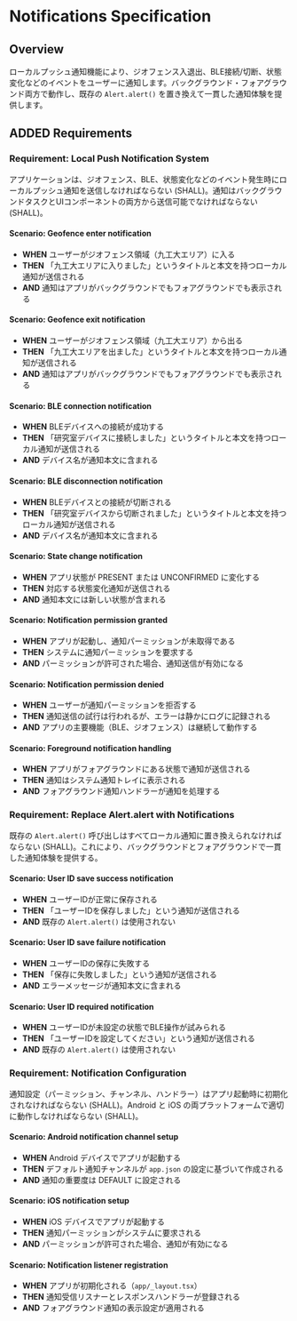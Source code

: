 # Notifications Specification

## Overview

ローカルプッシュ通知機能により、ジオフェンス入退出、BLE接続/切断、状態変化などのイベントをユーザーに通知します。バックグラウンド・フォアグラウンド両方で動作し、既存の `Alert.alert()` を置き換えて一貫した通知体験を提供します。

## ADDED Requirements

### Requirement: Local Push Notification System

アプリケーションは、ジオフェンス、BLE、状態変化などのイベント発生時にローカルプッシュ通知を送信しなければならない (SHALL)。通知はバックグラウンドタスクとUIコンポーネントの両方から送信可能でなければならない (SHALL)。

#### Scenario: Geofence enter notification

- **WHEN** ユーザーがジオフェンス領域（九工大エリア）に入る
- **THEN** 「九工大エリアに入りました」というタイトルと本文を持つローカル通知が送信される
- **AND** 通知はアプリがバックグラウンドでもフォアグラウンドでも表示される

#### Scenario: Geofence exit notification

- **WHEN** ユーザーがジオフェンス領域（九工大エリア）から出る
- **THEN** 「九工大エリアを出ました」というタイトルと本文を持つローカル通知が送信される
- **AND** 通知はアプリがバックグラウンドでもフォアグラウンドでも表示される

#### Scenario: BLE connection notification

- **WHEN** BLEデバイスへの接続が成功する
- **THEN** 「研究室デバイスに接続しました」というタイトルと本文を持つローカル通知が送信される
- **AND** デバイス名が通知本文に含まれる

#### Scenario: BLE disconnection notification

- **WHEN** BLEデバイスとの接続が切断される
- **THEN** 「研究室デバイスから切断されました」というタイトルと本文を持つローカル通知が送信される
- **AND** デバイス名が通知本文に含まれる

#### Scenario: State change notification

- **WHEN** アプリ状態が PRESENT または UNCONFIRMED に変化する
- **THEN** 対応する状態変化通知が送信される
- **AND** 通知本文には新しい状態が含まれる

#### Scenario: Notification permission granted

- **WHEN** アプリが起動し、通知パーミッションが未取得である
- **THEN** システムに通知パーミッションを要求する
- **AND** パーミッションが許可された場合、通知送信が有効になる

#### Scenario: Notification permission denied

- **WHEN** ユーザーが通知パーミッションを拒否する
- **THEN** 通知送信の試行は行われるが、エラーは静かにログに記録される
- **AND** アプリの主要機能（BLE、ジオフェンス）は継続して動作する

#### Scenario: Foreground notification handling

- **WHEN** アプリがフォアグラウンドにある状態で通知が送信される
- **THEN** 通知はシステム通知トレイに表示される
- **AND** フォアグラウンド通知ハンドラーが通知を処理する

### Requirement: Replace Alert.alert with Notifications

既存の `Alert.alert()` 呼び出しはすべてローカル通知に置き換えられなければならない (SHALL)。これにより、バックグラウンドとフォアグラウンドで一貫した通知体験を提供する。

#### Scenario: User ID save success notification

- **WHEN** ユーザーIDが正常に保存される
- **THEN** 「ユーザーIDを保存しました」という通知が送信される
- **AND** 既存の `Alert.alert()` は使用されない

#### Scenario: User ID save failure notification

- **WHEN** ユーザーIDの保存に失敗する
- **THEN** 「保存に失敗しました」という通知が送信される
- **AND** エラーメッセージが通知本文に含まれる

#### Scenario: User ID required notification

- **WHEN** ユーザーIDが未設定の状態でBLE操作が試みられる
- **THEN** 「ユーザーIDを設定してください」という通知が送信される
- **AND** 既存の `Alert.alert()` は使用されない

### Requirement: Notification Configuration

通知設定（パーミッション、チャンネル、ハンドラー）はアプリ起動時に初期化されなければならない (SHALL)。Android と iOS の両プラットフォームで適切に動作しなければならない (SHALL)。

#### Scenario: Android notification channel setup

- **WHEN** Android デバイスでアプリが起動する
- **THEN** デフォルト通知チャンネルが `app.json` の設定に基づいて作成される
- **AND** 通知の重要度は DEFAULT に設定される

#### Scenario: iOS notification setup

- **WHEN** iOS デバイスでアプリが起動する
- **THEN** 通知パーミッションがシステムに要求される
- **AND** パーミッションが許可された場合、通知が有効になる

#### Scenario: Notification listener registration

- **WHEN** アプリが初期化される（`app/_layout.tsx`）
- **THEN** 通知受信リスナーとレスポンスハンドラーが登録される
- **AND** フォアグラウンド通知の表示設定が適用される
